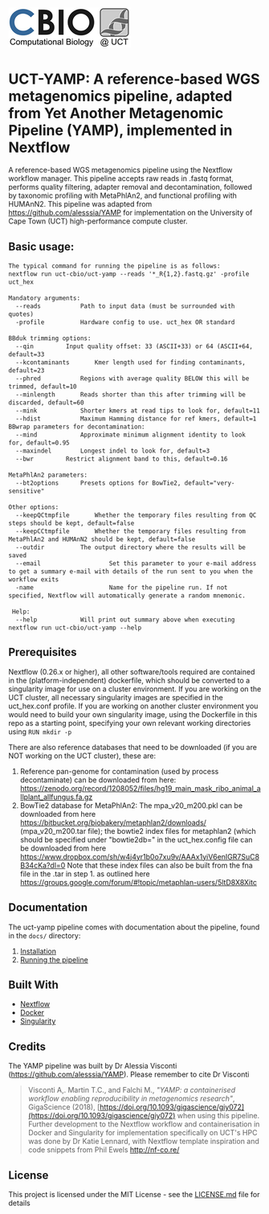 # ![kviljoen/YAMP](/assets/cbio_logo.png)

# UCT-YAMP: A reference-based WGS metagenomics pipeline, adapted from Yet Another Metagenomic Pipeline (YAMP), implemented in Nextflow

A reference-based WGS metagenomics pipeline using the Nextflow workflow manager. This pipeline accepts raw reads in .fastq format, performs quality filtering, adapter removal and decontamination, followed by taxonomic profiling with MetaPhlAn2, and functional profiling with HUMAnN2. This pipeline was adapted from https://github.com/alesssia/YAMP for implementation on the University of Cape Town (UCT) high-performance compute cluster.

## Basic usage:

    The typical command for running the pipeline is as follows:
    nextflow run uct-cbio/uct-yamp --reads '*_R{1,2}.fastq.gz' -profile uct_hex

    Mandatory arguments:
      --reads			Path to input data (must be surrounded with quotes)
      -profile			Hardware config to use. uct_hex OR standard
      
    BBduk trimming options:
      --qin			Input quality offset: 33 (ASCII+33) or 64 (ASCII+64, default=33
      --kcontaminants		Kmer length used for finding contaminants, default=23	
      --phred			Regions with average quality BELOW this will be trimmed, default=10 
      --minlength		Reads shorter than this after trimming will be discarded, default=60
      --mink			Shorter kmers at read tips to look for, default=11 
      --hdist			Maximum Hamming distance for ref kmers, default=1            
    BBwrap parameters for decontamination:	
      --mind			Approximate minimum alignment identity to look for, default=0.95
      --maxindel		Longest indel to look for, default=3
      --bwr			Restrict alignment band to this, default=0.16
	
    MetaPhlAn2 parameters: 
      --bt2options		Presets options for BowTie2, default="very-sensitive"
      
    Other options:
      --keepQCtmpfile		Whether the temporary files resulting from QC steps should be kept, default=false
      --keepCCtmpfile		Whether the temporary files resulting from MetaPhlAn2 and HUMAnN2 should be kept, default=false 
      --outdir			The output directory where the results will be saved
      --email                   Set this parameter to your e-mail address to get a summary e-mail with details of the run sent to you when the workflow exits
      -name                     Name for the pipeline run. If not specified, Nextflow will automatically generate a random mnemonic.
      
     Help:
      --help			Will print out summary above when executing nextflow run uct-cbio/uct-yamp --help 

## Prerequisites

Nextflow (0.26.x or higher), all other software/tools required are contained in the (platform-independent) dockerfile, which should be converted to a singularity image for use on a cluster environment. If you are working on the UCT cluster, all necessary singularity images are specified in the uct_hex.conf profile. If you are working on another cluster environment you would need to build your own singularity image, using the Dockerfile in this repo as a starting point, specifying your own relevant working directories using ```RUN mkdir -p```

There are also reference databases that need to be downloaded (if you are NOT working on the UCT cluster), these are:
1. Reference pan-genome for contamination (used by process decontaminate) can be downloaded from here: https://zenodo.org/record/1208052/files/hg19_main_mask_ribo_animal_allplant_allfungus.fa.gz
2. BowTie2 database for MetaPhlAn2: The mpa_v20_m200.pkl can be downloaded from here https://bitbucket.org/biobakery/metaphlan2/downloads/ (mpa_v20_m200.tar file); the bowtie2 index files for metaphlan2 (which should be specified under "bowtie2db=" in the uct_hex.config file can be downloaded from here https://www.dropbox.com/sh/w4j4yr1b0o7xu9v/AAAx1yiV6enIGR7SuC8B34cKa?dl=0 Note that these index files can also be built from the fna file in the .tar in step 1. as outlined here https://groups.google.com/forum/#!topic/metaphlan-users/5ltD8X8Xitc

## Documentation
The uct-yamp pipeline comes with documentation about the pipeline, found in the `docs/` directory:

1. [Installation](docs/installation.md)
2. [Running the pipeline](docs/usage.md)

## Built With

* [Nextflow](https://www.nextflow.io/)
* [Docker](https://www.docker.com/what-docker)
* [Singularity](https://singularity.lbl.gov/)


## Credits

The YAMP pipeline was built by Dr Alessia Visconti (https://github.com/alesssia/YAMP). Please remember to cite Dr Visconti  
> Visconti A,. Martin T.C., and Falchi M., *"YAMP: a containerised workflow enabling reproducibility in metagenomics research"*, GigaScience (2018), [https://doi.org/10.1093/gigascience/giy072](https://doi.org/10.1093/gigascience/giy072)
when using this pipeline. Further development to the Nextflow workflow and containerisation in Docker and Singularity for implementation specifically on UCT's HPC was done by Dr Katie Lennard, with Nextflow template inspiration and code snippets from Phil Ewels http://nf-co.re/

## License

This project is licensed under the MIT License - see the [LICENSE.md](LICENSE.md) file for details


